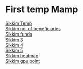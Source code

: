<h1>First temp Mamp</h1>
<a href ="https://khushilohia.github.io/maps_sikkim_temp/1/index.html#9/27.6359/88.5761">Sikkim Temp</a>
<br>
<a href ="https://khushilohia.github.io/maps_sikkim_temp/qgis2web_2025_05_20-22_21_15_721488/index.html">Sikkim no. of beneficiaries</a>
<br>
<a href ="https://khushilohia.github.io/maps_sikkim_temp/qgis2web_2025_05_21-01_30_46_089405/index.html">Sikkim funds</a>
<br>
<a href ="https://khushilohia.github.io/maps_sikkim_temp/qgis2web_2025_05_21-17_09_49_352449/index.html">Sikkim 3</a>
<br>
<a href ="https://khushilohia.github.io/maps_sikkim_temp/qgis2web_2025_05_21-18_50_11_475735/index.html">Sikkim 4</a>

<br>
<a href ="https://khushilohia.github.io/maps_sikkim_temp/qgis2web_2025_05_21-18_50_33_817900/index.html">Sikkim 5</a>

<br>
<a href ="https://khushilohia.github.io/maps_sikkim_temp/qgis2web_2025_05_21-20_16_23_611124/index.html">Sikkim heatmap</a>

<br>
<a href ="https://khushilohia.github.io/maps_sikkim_temp/qgis2web_2025_05_21-21_25_53_950026/index.html">Sikkim gpu point</a>

